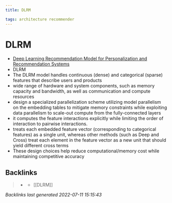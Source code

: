```yaml
---
title: DLRM

tags: architecture recommender
---
```


# DLRM
- [Deep Learning Recommendation Model for Personalization and Recommendation Systems](https://arxiv.org/abs/1906.00091)
- DLRM
- The DLRM model handles continuous (dense) and categorical (sparse) features that describe users and products
- wide range of hardware and system components, such as memory capacity and bandwidth, as well as communication and compute resources
- design a specialized parallelization scheme utilizing model parallelism on the embedding tables to mitigate memory constraints while exploiting data parallelism to scale-out compute from the fully-connected layers
- it computes the feature interactions explicitly while limiting the order of interaction to pairwise interactions.
- treats each embedded feature vector (corresponding to categorical features) as a single unit, whereas other methods (such as Deep and Cross) treat each element in the feature vector as a new unit that should yield different cross terms
- These design choices help reduce computational/memory cost while maintaining competitive accuracy


## Backlinks

> - [](journals/2022-07-11.md)
>   - [[DLRM]]

_Backlinks last generated 2022-07-11 15:15:43_

